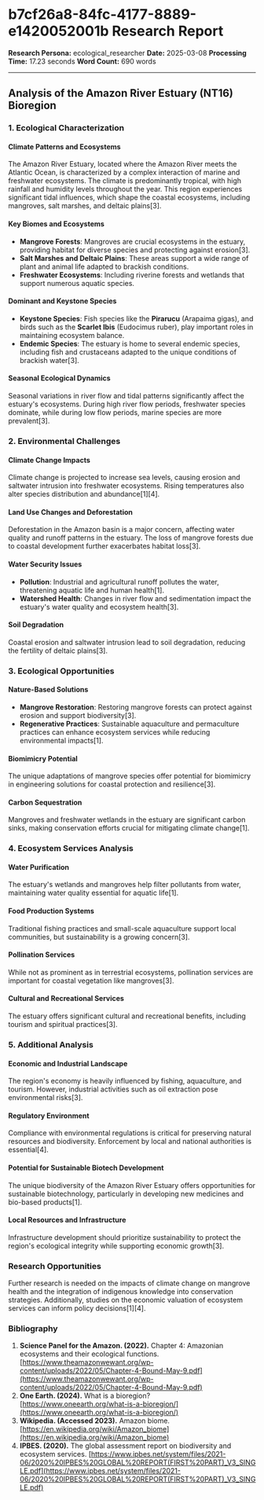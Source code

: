 # b7cf26a8-84fc-4177-8889-e1420052001b Research Report

**Research Persona:** ecological_researcher
**Date:** 2025-03-08
**Processing Time:** 17.23 seconds
**Word Count:** 690 words

---

## Analysis of the Amazon River Estuary (NT16) Bioregion

### 1. Ecological Characterization

#### Climate Patterns and Ecosystems

The Amazon River Estuary, located where the Amazon River meets the Atlantic Ocean, is characterized by a complex interaction of marine and freshwater ecosystems. The climate is predominantly tropical, with high rainfall and humidity levels throughout the year. This region experiences significant tidal influences, which shape the coastal ecosystems, including mangroves, salt marshes, and deltaic plains[3].

#### Key Biomes and Ecosystems

- **Mangrove Forests**: Mangroves are crucial ecosystems in the estuary, providing habitat for diverse species and protecting against erosion[3].
- **Salt Marshes and Deltaic Plains**: These areas support a wide range of plant and animal life adapted to brackish conditions.
- **Freshwater Ecosystems**: Including riverine forests and wetlands that support numerous aquatic species.

#### Dominant and Keystone Species

- **Keystone Species**: Fish species like the **Pirarucu** (Arapaima gigas), and birds such as the **Scarlet Ibis** (Eudocimus ruber), play important roles in maintaining ecosystem balance.
- **Endemic Species**: The estuary is home to several endemic species, including fish and crustaceans adapted to the unique conditions of brackish water[3].

#### Seasonal Ecological Dynamics

Seasonal variations in river flow and tidal patterns significantly affect the estuary's ecosystems. During high river flow periods, freshwater species dominate, while during low flow periods, marine species are more prevalent[3].

### 2. Environmental Challenges

#### Climate Change Impacts

Climate change is projected to increase sea levels, causing erosion and saltwater intrusion into freshwater ecosystems. Rising temperatures also alter species distribution and abundance[1][4].

#### Land Use Changes and Deforestation

Deforestation in the Amazon basin is a major concern, affecting water quality and runoff patterns in the estuary. The loss of mangrove forests due to coastal development further exacerbates habitat loss[3].

#### Water Security Issues

- **Pollution**: Industrial and agricultural runoff pollutes the water, threatening aquatic life and human health[1].
- **Watershed Health**: Changes in river flow and sedimentation impact the estuary's water quality and ecosystem health[3].

#### Soil Degradation

Coastal erosion and saltwater intrusion lead to soil degradation, reducing the fertility of deltaic plains[3].

### 3. Ecological Opportunities

#### Nature-Based Solutions

- **Mangrove Restoration**: Restoring mangrove forests can protect against erosion and support biodiversity[3].
- **Regenerative Practices**: Sustainable aquaculture and permaculture practices can enhance ecosystem services while reducing environmental impacts[1].

#### Biomimicry Potential

The unique adaptations of mangrove species offer potential for biomimicry in engineering solutions for coastal protection and resilience[3].

#### Carbon Sequestration

Mangroves and freshwater wetlands in the estuary are significant carbon sinks, making conservation efforts crucial for mitigating climate change[1].

### 4. Ecosystem Services Analysis

#### Water Purification

The estuary's wetlands and mangroves help filter pollutants from water, maintaining water quality essential for aquatic life[1].

#### Food Production Systems

Traditional fishing practices and small-scale aquaculture support local communities, but sustainability is a growing concern[3].

#### Pollination Services

While not as prominent as in terrestrial ecosystems, pollination services are important for coastal vegetation like mangroves[3].

#### Cultural and Recreational Services

The estuary offers significant cultural and recreational benefits, including tourism and spiritual practices[3].

### 5. Additional Analysis

#### Economic and Industrial Landscape

The region's economy is heavily influenced by fishing, aquaculture, and tourism. However, industrial activities such as oil extraction pose environmental risks[3].

#### Regulatory Environment

Compliance with environmental regulations is critical for preserving natural resources and biodiversity. Enforcement by local and national authorities is essential[4].

#### Potential for Sustainable Biotech Development

The unique biodiversity of the Amazon River Estuary offers opportunities for sustainable biotechnology, particularly in developing new medicines and bio-based products[1].

#### Local Resources and Infrastructure

Infrastructure development should prioritize sustainability to protect the region's ecological integrity while supporting economic growth[3].

### Research Opportunities

Further research is needed on the impacts of climate change on mangrove health and the integration of indigenous knowledge into conservation strategies. Additionally, studies on the economic valuation of ecosystem services can inform policy decisions[1][4].

### Bibliography

1. **Science Panel for the Amazon. (2022).** Chapter 4: Amazonian ecosystems and their ecological functions. [https://www.theamazonwewant.org/wp-content/uploads/2022/05/Chapter-4-Bound-May-9.pdf](https://www.theamazonwewant.org/wp-content/uploads/2022/05/Chapter-4-Bound-May-9.pdf)
2. **One Earth. (2024).** What is a bioregion? [https://www.oneearth.org/what-is-a-bioregion/](https://www.oneearth.org/what-is-a-bioregion/)
3. **Wikipedia. (Accessed 2023).** Amazon biome. [https://en.wikipedia.org/wiki/Amazon_biome](https://en.wikipedia.org/wiki/Amazon_biome)
4. **IPBES. (2020).** The global assessment report on biodiversity and ecosystem services. [https://www.ipbes.net/system/files/2021-06/2020%20IPBES%20GLOBAL%20REPORT(FIRST%20PART)_V3_SINGLE.pdf](https://www.ipbes.net/system/files/2021-06/2020%20IPBES%20GLOBAL%20REPORT(FIRST%20PART)_V3_SINGLE.pdf)